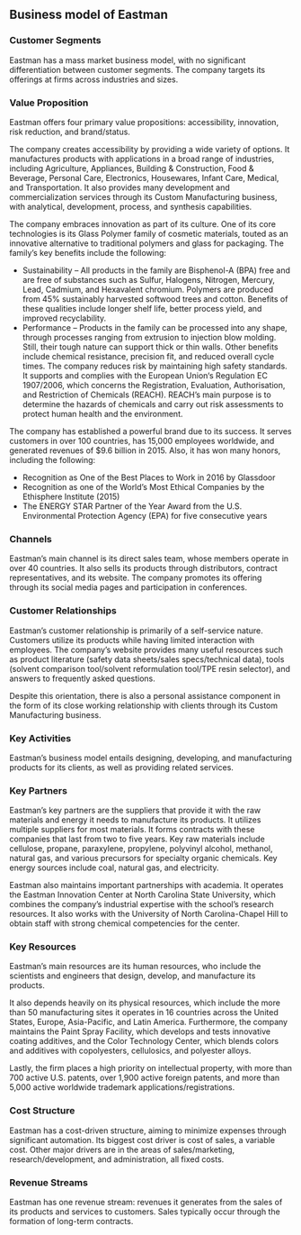 Business model of Eastman
-------------------------

 ### Customer Segments

 Eastman has a mass market business model, with no significant differentiation between customer segments. The company targets its offerings at firms across industries and sizes.

 ### Value Proposition

 Eastman offers four primary value propositions: accessibility, innovation, risk reduction, and brand/status.

 The company creates accessibility by providing a wide variety of options. It manufactures products with applications in a broad range of industries, including Agriculture, Appliances, Building & Construction, Food & Beverage, Personal Care, Electronics, Housewares, Infant Care, Medical, and Transportation. It also provides many development and commercialization services through its Custom Manufacturing business, with analytical, development, process, and synthesis capabilities.

 The company embraces innovation as part of its culture. One of its core technologies is its Glass Polymer family of cosmetic materials, touted as an innovative alternative to traditional polymers and glass for packaging. The family’s key benefits include the following:

  * Sustainability – All products in the family are Bisphenol-A (BPA) free and are free of substances such as Sulfur, Halogens, Nitrogen, Mercury, Lead, Cadmium, and Hexavalent chromium. Polymers are produced from 45% sustainably harvested softwood trees and cotton. Benefits of these qualities include longer shelf life, better process yield, and improved recyclability.
 * Performance – Products in the family can be processed into any shape, through processes ranging from extrusion to injection blow molding. Still, their tough nature can support thick or thin walls. Other benefits include chemical resistance, precision fit, and reduced overall cycle times.
  The company reduces risk by maintaining high safety standards. It supports and complies with the European Union‘s Regulation EC 1907/2006, which concerns the Registration, Evaluation, Authorisation, and Restriction of Chemicals (REACH). REACH’s main purpose is to determine the hazards of chemicals and carry out risk assessments to protect human health and the environment.

 The company has established a powerful brand due to its success. It serves customers in over 100 countries, has 15,000 employees worldwide, and generated revenues of $9.6 billion in 2015. Also, it has won many honors, including the following:

  * Recognition as One of the Best Places to Work in 2016 by Glassdoor
 * Recognition as one of the World’s Most Ethical Companies by the Ethisphere Institute (2015)
 * The ENERGY STAR Partner of the Year Award from the U.S. Environmental Protection Agency (EPA) for five consecutive years
  ### Channels

 Eastman’s main channel is its direct sales team, whose members operate in over 40 countries. It also sells its products through distributors, contract representatives, and its website. The company promotes its offering through its social media pages and participation in conferences.

 ### Customer Relationships

 Eastman’s customer relationship is primarily of a self-service nature. Customers utilize its products while having limited interaction with employees. The company’s website provides many useful resources such as product literature (safety data sheets/sales specs/technical data), tools (solvent comparison tool/solvent reformulation tool/TPE resin selector), and answers to frequently asked questions.

 Despite this orientation, there is also a personal assistance component in the form of its close working relationship with clients through its Custom Manufacturing business.

 ### Key Activities

 Eastman’s business model entails designing, developing, and manufacturing products for its clients, as well as providing related services.

 ### Key Partners

 Eastman’s key partners are the suppliers that provide it with the raw materials and energy it needs to manufacture its products. It utilizes multiple suppliers for most materials. It forms contracts with these companies that last from two to five years. Key raw materials include cellulose, propane, paraxylene, propylene, polyvinyl alcohol, methanol, natural gas, and various precursors for specialty organic chemicals. Key energy sources include coal, natural gas, and electricity.

 Eastman also maintains important partnerships with academia. It operates the Eastman Innovation Center at North Carolina State University, which combines the company’s industrial expertise with the school’s research resources. It also works with the University of North Carolina-Chapel Hill to obtain staff with strong chemical competencies for the center.

 ### Key Resources

 Eastman’s main resources are its human resources, who include the scientists and engineers that design, develop, and manufacture its products.

 It also depends heavily on its physical resources, which include the more than 50 manufacturing sites it operates in 16 countries across the United States, Europe, Asia-Pacific, and Latin America. Furthermore, the company maintains the Paint Spray Facility, which develops and tests innovative coating additives, and the Color Technology Center, which blends colors and additives with copolyesters, cellulosics, and polyester alloys.

 Lastly, the firm places a high priority on intellectual property, with more than 700 active U.S. patents, over 1,900 active foreign patents, and more than 5,000 active worldwide trademark applications/registrations.

 ### Cost Structure

 Eastman has a cost-driven structure, aiming to minimize expenses through significant automation. Its biggest cost driver is cost of sales, a variable cost. Other major drivers are in the areas of sales/marketing, research/development, and administration, all fixed costs.

 ### Revenue Streams

 Eastman has one revenue stream: revenues it generates from the sales of its products and services to customers. Sales typically occur through the formation of long-term contracts.